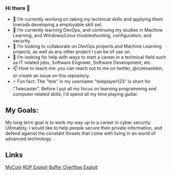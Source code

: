 ### Hi there 👋

- 🔭 I’m currently working on taking my technical skills and applying them towrads developing a employable skill set. 
- 🌱 I’m currently learning DevOps, and continuing my studies in Machine Learning, and Windows/Linux troubleshooting, configuration, and security.
- 👯 I’m looking to collaborate on DevOps projects and Machine Learning projects, as well as any other project I can be of use on. 
- 🤔 I’m looking for help with ways to start a career in a technical field such as IT related jobs, Software Engineer, Software Development, etc. 
- 📫 How to reach me: you can reach out to me on twitter, @colesashkin, or create an issue on this repository. 
- ⚡ Fun fact: The "tele" in my username "teleplayer123" is short for "Telecaster". Before I put all my focus on
               learning programming and computer related skills, I'd spend all my time playing guitar. 

My Goals:
----
My long term goal is to work my way up to a career in cyber security. Ultimately,
I would like to help people secure their private information, and defend against the
constant threats that come with living in an world of advanced technology. 

Links
----
[MyCoin](https://github.com/teleplayer123/MyCoin)
[ROP Exploit](https://github.com/teleplayer123/ROP-Format-Exploit)
[Buffer Overflow Exploit](https://github.com/teleplayer123/x86_64-Simple-BOF)
